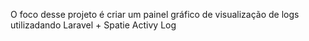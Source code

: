 O foco desse projeto é criar um painel gráfico de visualização de logs utilizadando Laravel + Spatie Activy Log